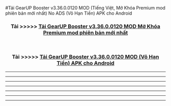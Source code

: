#Tải GearUP Booster v3.36.0.0120 MOD (Tiếng Việt, Mở Khóa Premium mod phiên bản mới nhất) No ADS (Vô Hạn Tiền) APK cho Android



<div align="center">
<h3>Tải >>>>> <a href="https://roarman.web.app/?vt=GearUP Booster v3.36.0.0120">Tải GearUP Booster v3.36.0.0120 MOD Mở Khóa Premium mod phiên bản mới nhất</a></h3><br>

<h3>Tải >>>>> <a href="https://roarman.web.app/?vt=GearUP Booster v3.36.0.0120">Tải GearUP Booster v3.36.0.0120 MOD (Vô Hạn Tiền) APK cho Android</a></h3>
</div>


----------------------------------------------------------

----------------------------------------------------------

----------------------------------------------------------

----------------------------------------------------------

----------------------------------------------------------

----------------------------------------------------------

----------------------------------------------------------

